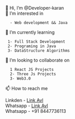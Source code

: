  👋 Hi, I’m @Developer-karan     
 👀 I’m interested in     
 
      - Web development && Java
 🌱 I’m currently learning          
     
     1- Full Stack Development
     2- Programing in Java     
     3- DataStructure Algorithms
 💞️ I’m looking to collaborate on     
 
      1 React JS Projects
      2- Three Js Projects
      3- Web3.0    
 📫 How to reach me     
    
      
  Linkden  - [Link Avl](https://www.linkedin.com/in/karan-arora-9abb3a240/)       
  Whatsapp - [Link Avl](https://wa.me/+918447736113?text=I%like%20your%20github%20%20profile)     
  Whatsapp - +91 8447736113      
                  
